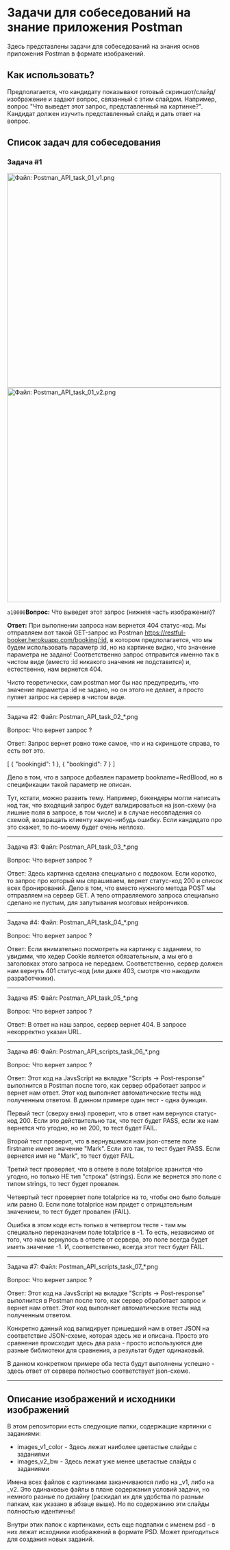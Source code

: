 # Задачи для собеседований на знание приложения Postman

Здесь представлены задачи для собеседований на знания основ приложения Postman в формате изображений.

## Как использовать?

Предполагается, что кандидату показывают готовый скриншот/слайд/изображение и задают вопрос, связанный с этим слайдом. Например, вопрос "Что выведет этот запрос, представленный на картинке?". Кандидат должен изучить представленный слайд и дать ответ на вопрос.




## Список задач для собеседования

### Задача #1
<img src="images_v1_color" alt="Файл: Postman_API_task_01_v1.png" width="500" />
<img src="images_v2_bw" alt="Файл: Postman_API_task_01_v2.png" width="500" />

`a10000`**Вопрос:** Что выведет этот запрос (нижняя часть изображения)?

**Ответ:** При выполнении запроса нам вернется 404 статус-код. Мы отправляем вот такой GET-запрос из Postman
https://restful-booker.herokuapp.com/booking/:id, в котором предполагается, что мы будем использовать параметр :id,
но на картинке видно, что значение параметра не задано! Соответственно запрос отправится именно так в чистом виде
(вместо :id никакого значения не подставится) и, естественно, нам вернется 404.

Чисто теоретически, сам postman мог бы нас предупредить, что значение параметра :id не задано, но он этого не делает,
а просто пуляет запрос на сервер в чистом виде.

-----

Задача #2:
Файл: Postman_API_task_02_*.png

Вопрос: Что вернет запрос ?

Ответ: Запрос вернет ровно тоже самое, что и на скриншоте справа, то есть вот это.

[
	{
		"bookingid": 1
	},
	{
		"bookingid": 7
	}
]

Дело в том, что в запросе добавлен параметр bookname=RedBlood, но в спецификации такой параметр не описан.

Тут, кстати, можно развить тему. Например, бэкендеры могли написать код так, что входящий запрос будет
валидироваться на json-схему (на лишние поля в запросе, в том числе) и в случае несовпадения со схемой,
возвращать клиенту какую-нибудь ошибку. Если кандидато про это скажет, то по-моему будет очень неплохо.

---------------------------------

Задача #3:
Файл: Postman_API_task_03_*.png

Вопрос: Что вернет запрос ?

Ответ: Здесь картинка сделана специально с подвохом. Если коротко, то запрос про который мы спрашиваем, вернет
статус-код 200 и список всех бронирований. Дело в том, что вместо нужного метода POST мы отправляем на сервер GET.
А тело отправляемого запроса специально сделано не пустым, для запутывания мозговых нейрончиков.


---------------------------------

Задача #4:
Файл: Postman_API_task_04_*.png

Вопрос: Что вернет запрос ?

Ответ: Если внимательно посмотреть на картинку с заданием, то увидими, что хедер Cookie является обязательным, а мы его в заголовках этого запроса не передаем. Соответственно, сервер должен нам вернуть 401 статус-код (или даже 403, смотря что накодили разработчкики).


---------------------------------

Задача #5:
Файл: Postman_API_task_05_*.png

Вопрос: Что вернет запрос ?

Ответ: В ответ на наш запрос, сервер вернет 404. В запросе некорректно указан URL.


---------------------------------

Задача #6:
Файл: Postman_API_scripts_task_06_*.png


Вопрос: Что вернет запрос ?

Ответ: Этот код на JavsScript на вкладке "Scripts -> Post-response" выполнится в Postman после того, как сервер обработает запрос и вернет нам ответ. Этот код выполняет автоматические тесты над полученным ответом. В данном примере один тест - одна функция.

Первый тест (сверху вниз) проверит, что в ответ нам вернулся статус-код 200. Если это действительно так, что тест будет PASS, если же нам вернется что угодно, но не 200, то тест будет FAIL.

Второй тест проверит, что в вернувшемся нам json-ответе поле firstname имеет значение "Mark". Если это так, то тест будет PASS. Если вернется имя не "Mark", то тест будет FAIL.

Третий тест проверяет, что в ответе в поле totalprice хранится что угодно, но только НЕ тип "строка" (strings). Если же вернется это поле с типом strings, то тест будет провален.

Четвертый тест проверяет поле totalprice на то, чтобы оно было больше или равно 0. Если поле totalprice нам придет с отрицательным значением, то тест будет провален (FAIL).

Ошибка в этом коде есть только в четвертом тесте - там мы специально переназначем поле totalprice в -1. То есть, независимо от того, что нам вернулось в ответе от сервера, это поле всегда будет иметь значение -1. И, соответственно, всегда этот тест будет FAIL.


---------------------------------

Задача #7:
Файл: Postman_API_scripts_task_07_*.png


Вопрос: Что вернет запрос ?

Ответ: Этот код на JavsScript на вкладке "Scripts -> Post-response" выполнится в Postman после того, как сервер обработает запрос и вернет нам ответ. Этот код выполняет автоматические тесты над полученным ответом.

Конкретно данный код валидирует пришедший нам в ответ JSON на соответствие JSON-схеме, которая здесь же и описана. Просто это сравнение происходит здесь два раза - просто используются две разные библиотеки для сравнения, а результат будет одинаковый.

В данном конкретном примере оба теста будут выполнены успешно - здесь ответ от сервера полностью соответствует json-схеме.


---------------------------------

## Описание изображений и исходники изображений

В этом репозитории есть следующие папки, содержащие картинки с заданиями:
- images_v1_color  - Здесь лежат наиболее цветастые слайды с заданиями
- images_v2_bw     - Здесь лежат уже менее цветастые слайды с заданиями

Имена всех файлов с картинками заканчиваются либо на _v1, либо на _v2. Это одинаковые файлы в плане содержания условий задачи, но немного разные по дизайну (раскидал их для удобства по разным папкам, как указано в абзаце выше). Но по содержанию эти слайды полностью идентичны!

Внутри этих папок с картинками, есть еще подпапки с именем psd - в них лежат исходники изображений в формате PSD. Может пригодиться для создания новых заданий.
